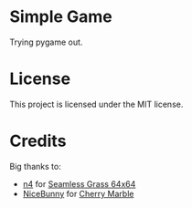 # Simple Game
Trying pygame out.
# License
This project is licensed under the MIT license.
# Credits
Big thanks to:
* [n4](https://opengameart.org/users/n4) for [Seamless Grass 64x64](https://opengameart.org/node/24687)
* [NiceBunny](https://opengameart.org/users/nicebunny) for [Cherry Marble](https://opengameart.org/content/cherry-marble)